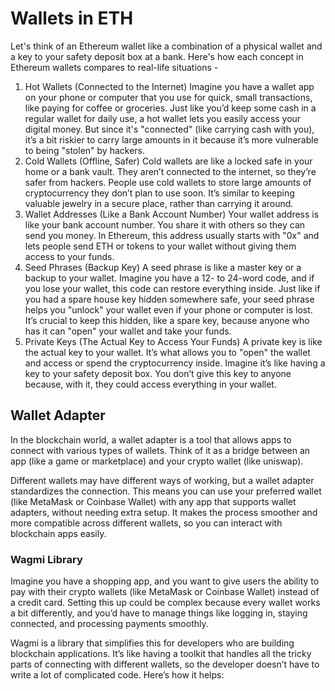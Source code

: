 # Wallets in ETH
Let's think of an Ethereum wallet like a combination of a physical wallet and a key to your safety deposit box at a bank. Here's how each concept in Ethereum wallets compares to real-life situations -
1. Hot Wallets (Connected to the Internet)
    Imagine you have a wallet app on your phone or computer that you use for quick, small transactions, like paying for coffee or groceries. Just like you’d keep some cash in a regular wallet for daily use, a hot wallet lets you easily access your digital money. But since it's "connected" (like carrying cash with you), it’s a bit riskier to carry large amounts in it because it’s more vulnerable to being "stolen" by hackers.
2. Cold Wallets (Offline, Safer)
    Cold wallets are like a locked safe in your home or a bank vault. They aren’t connected to the internet, so they’re safer from hackers. People use cold wallets to store large amounts of cryptocurrency they don’t plan to use soon. It’s similar to keeping valuable jewelry in a secure place, rather than carrying it around.
3. Wallet Addresses (Like a Bank Account Number)
    Your wallet address is like your bank account number. You share it with others so they can send you money. In Ethereum, this address usually starts with "0x" and lets people send ETH or tokens to your wallet without giving them access to your funds.
4. Seed Phrases (Backup Key)
    A seed phrase is like a master key or a backup to your wallet. Imagine you have a 12- to 24-word code, and if you lose your wallet, this code can restore everything inside. Just like if you had a spare house key hidden somewhere safe, your seed phrase helps you "unlock" your wallet even if your phone or computer is lost. It’s crucial to keep this hidden, like a spare key, because anyone who has it can "open" your wallet and take your funds.
5. Private Keys (The Actual Key to Access Your Funds)
    A private key is like the actual key to your wallet. It’s what allows you to "open" the wallet and access or spend the cryptocurrency inside. Imagine it’s like having a key to your safety deposit box. You don’t give this key to anyone because, with it, they could access everything in your wallet.

## Wallet Adapter
In the blockchain world, a wallet adapter is a tool that allows apps to connect with various types of wallets. Think of it as a bridge between an app (like a game or marketplace) and your crypto wallet (like uniswap).

Different wallets may have different ways of working, but a wallet adapter standardizes the connection. This means you can use your preferred wallet (like MetaMask or Coinbase Wallet) with any app that supports wallet adapters, without needing extra setup. It makes the process smoother and more compatible across different wallets, so you can interact with blockchain apps easily.

### Wagmi Library
Imagine you have a shopping app, and you want to give users the ability to pay with their crypto wallets (like MetaMask or Coinbase Wallet) instead of a credit card. Setting this up could be complex because every wallet works a bit differently, and you’d have to manage things like logging in, staying connected, and processing payments smoothly.

Wagmi is a library that simplifies this for developers who are building blockchain applications. It’s like having a toolkit that handles all the tricky parts of connecting with different wallets, so the developer doesn’t have to write a lot of complicated code. Here’s how it helps: